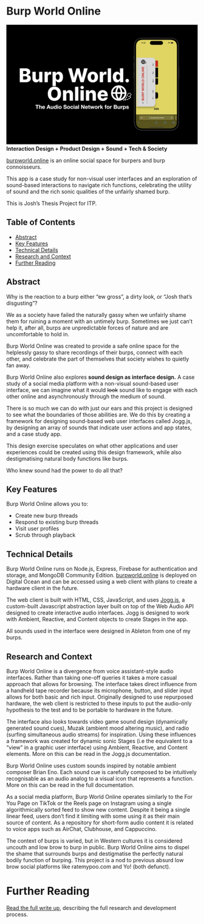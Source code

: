 # Burp World Online
![Burp World Online Cover Image](./doc/images/cover-black.png)
**Interaction Design + Product Design + Sound + Tech & Society**

[burpworld.online](https://burpworld.online) is an online social space for burpers and burp connoisseurs.

This app is a case study for non-visual user interfaces and an exploration of sound-based interactions to navigate rich functions, celebrating the utility of sound and the rich sonic qualities of the unfairly shamed burp.

This is Josh’s Thesis Project for ITP.

## Table of Contents

- [Abstract](#abstract)
- [Key Features](#key-features)
- [Technical Details](#technical-details)
- [Research and Context](#research-and-context)
- [Further Reading](#further-reading)

## Abstract
Why is the reaction to a burp either “ew gross”, a dirty look, or “Josh that’s disgusting”?

We as a society have failed the naturally gassy when we unfairly shame them for ruining a moment with an untimely burp. Sometimes we just can’t help it, after all, burps are unpredictable forces of nature and are uncomfortable to hold in.

Burp World Online was created to provide a safe online space for the helplessly gassy to share recordings of their burps, connect with each other, and celebrate the part of themselves that society wishes to quietly fan away.

Burp World Online also explores **sound design as interface design.** A case study of a social media platform with a non-visual sound-based user interface, we can imagine what it would ~~look~~ sound like to engage with each other online and asynchronously through the medium of sound.

There is so much we can do with just our ears and this project is designed to see what the boundaries of those abilities are. We do this by creating a framework for designing sound-based web user interfaces called Jogg.js, by designing an array of sounds that indicate user actions and app states, and a case study app.

This design exercise speculates on what other applications and user experiences could be created using this design framework, while also destigmatising natural body functions like burps. 

Who knew sound had the power to do all that?

## Key Features
Burp World Online allows you to:
- Create new burp threads
- Respond to existing burp threads
- Visit user profiles
- Scrub through playback

## Technical Details

Burp World Online runs on Node.js, Express, Firebase for authentication and storage, and MongoDB Community Edition. [burpworld.online](burpworld.online) is deployed on Digital Ocean and can be accessed using a web client with plans to create a hardware client in the future.

The web client is built with HTML, CSS, JavaScript, and uses [Jogg.js](./public/joggjs.md), a custom-built Javascript abstraction layer built on top of the Web Audio API designed to create interactive audio interfaces. Jogg is designed to work with Ambient, Reactive, and Content objects to create Stages in the app. 

All sounds used in the interface were designed in Ableton from one of my burps.

## Research and Context
Burp World Online is a divergence from voice assistant-style audio interfaces. Rather than taking one-off queries it takes a more casual approach that allows for browsing. The interface takes direct influence from a handheld tape recorder because its microphone, button, and slider input allows for both basic and rich input. Originally designed to use repurposed hardware, the web client is restricted to these inputs to put the audio-only hypothesis to the test and to be portable to hardware in the future. 

The interface also looks towards video game sound design (dynamically generated sound cues), Muzak (ambient mood altering music), and radio (surfing simultaneous audio streams) for inspiration. Using these influences a framework was created for dynamic sonic Stages (i.e the equivalent to a “view” in a graphic user interface) using Ambient, Reactive, and Content elements. More on this can be read in the Jogg.js documentation.

Burp World Online uses custom sounds inspired by notable ambient composer Brian Eno. Each sound cue is carefully composed to be intuitively recognisable as an audio analog to a visual icon that represents a function. More on this can be read in the full documentation.

As a social media platform, Burp World Online operates similarly to the For You Page on TikTok or the Reels page on Instagram using a single algorithmically sorted feed to show new content. Despite it being a single linear feed, users don’t find it limiting with some using it as their main source of content. As a repository for short-form audio content it is related to voice apps such as AirChat, Clubhouse, and Cappuccino.

The context of burps is varied, but in Western cultures it is considered uncouth and low brow to burp in public. Burp World Online aims to dispel the shame that surrounds burps and destigmatise the perfectly natural bodily function of burping. This project is a nod to previous absurd low brow social platforms like ratemypoo.com and Yo! (both defunct).

# Further Reading
[Read the full write up](https://joshjoshjosh.notion.site/The-Thesis-Burp-World-Online-78d15c5a7433410aa86f26828636cea6?pvs=4), describing the full research and development process.